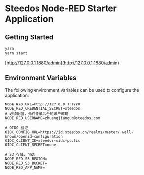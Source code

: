 Steedos Node-RED Starter Application
===

## Getting Started

```bash
yarn
yarn start
```

[http://127.0.0.1:1880/admin](http://127.0.0.1:1880/admin)


## Environment Variables

The following environment variables can be used to configure the application:

```
NODE_RED_URL=http://127.0.0.1:1880
NODE_RED_CREDENTIAL_SECRET=steedos
# 必须配置，允许登录后台的账户邮箱
NODE_RED_USERNAME=zhuangjianguo@steedos.com

# OIDC 验证
OIDC_CONFIG_URL=https://id.steedos.cn/realms/master/.well-known/openid-configuration
OIDC_CLIENT_ID=steedos-oidc-public
OIDC_CLIENT_SECRET=none

# S3 存储，可选
NODE_RED_S3_REGION=
NODE_RED_S3_BUCKET=
NODE_RED_APP_NAME=
```